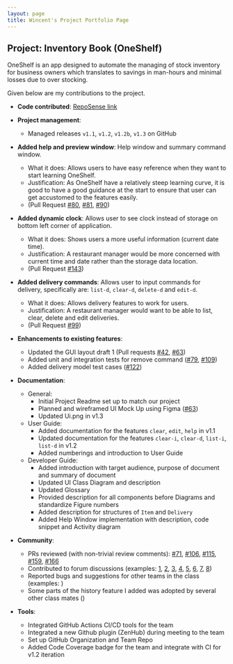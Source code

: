 ```yaml
---
layout: page
title: Wincent's Project Portfolio Page
---
```


## Project: Inventory Book (OneShelf)

OneShelf is an app designed to automate the managing of stock inventory for business owners which translates to savings in man-hours and minimal losses due to over stocking.

Given below are my contributions to the project.

* **Code contributed**: [RepoSense link](https://nus-cs2103-ay2021s1.github.io/tp-dashboard/#breakdown=true&search=&sort=groupTitle&sortWithin=title&since=2020-08-14&timeframe=commit&mergegroup=&groupSelect=groupByRepos&checkedFileTypes=docs~functional-code~test-code~other&tabOpen=true&tabType=authorship&tabAuthor=Wincenttjoi&tabRepo=AY2021S1-CS2103T-T12-1%2Ftp%5Bmaster%5D&authorshipIsMergeGroup=false&authorshipFileTypes=functional-code~test-code)


* **Project management**:
  * Managed releases `v1.1`, `v1.2`, `v1.2b`, `v1.3` on GitHub

* **Added help and preview window**: Help window and summary command window.
  * What it does: Allows users to have easy reference when they want to start learning OneShelf.
  * Justification: As OneShelf have a relatively steep learning curve, it is good to have a good guidance at the
  start to ensure that user can get accustomed to the features easily.
  * (Pull Request [#80](https://github.com/AY2021S1-CS2103T-T12-1/tp/issues/80),
  [#81](https://github.com/AY2021S1-CS2103T-T12-1/tp/issues/81), [#90](https://github.com/AY2021S1-CS2103T-T12-1/tp/pull/90))

* **Added dynamic clock**: Allows user to see clock instead of storage on bottom left corner of application.
  * What it does: Shows users a more useful information (current date time).
  * Justification: A restaurant manager would be more concerned with current time and date rather than the storage data location.
  * (Pull Request [#143](https://github.com/AY2021S1-CS2103T-T12-1/tp/pull/143))

* **Added delivery commands**: Allows user to input commands for delivery, specifically are: `list-d`, `clear-d`, `delete-d` and `edit-d`.
  * What it does: Allows delivery features to work for users.
  * Justification: A restaurant manager would want to be able to list, clear, delete and edit deliveries.
  * (Pull Request [#99](https://github.com/AY2021S1-CS2103T-T12-1/tp/issues/99))

* **Enhancements to existing features**:
  * Updated the GUI layout draft 1 (Pull requests [\#42](https://github.com/AY2021S1-CS2103T-T12-1/tp/pull/42),
    [\#63](https://github.com/AY2021S1-CS2103T-T12-1/tp/pull/64/files))
  * Added unit and integration tests for remove command ([#79](https://github.com/AY2021S1-CS2103T-T12-1/tp/issues/79),
    [#109](https://github.com/AY2021S1-CS2103T-T12-1/tp/issues/109))
  * Added delivery model test cases ([#122](https://github.com/AY2021S1-CS2103T-T12-1/tp/issues/122))


* **Documentation**:
  * General:
    * Initial Project Readme set up to match our project
    * Planned and wireframed UI Mock Up using Figma ([\#63](https://github.com/AY2021S1-CS2103T-T12-1/tp/issues/63))
    * Updated Ui.png in v1.3
  * User Guide:
    * Added documentation for the features `clear`, `edit`, `help` in v1.1
    * Updated documentation for the features `clear-i`, `clear-d`, `list-i`, `list-d` in v1.2
    * Added numberings and introduction to User Guide
  * Developer Guide:
    * Added introduction with target audience, purpose of document and summary of document
    * Updated UI Class Diagram and description
    * Updated Glossary
    * Provided description for all components before Diagrams and standardize Figure numbers
    * Added description for structures of `Item` and `Delivery`
    * Added Help Window implementation with description, code snippet and Activity diagram


* **Community**:
  * PRs reviewed (with non-trivial review comments):
     [\#71](https://github.com/AY2021S1-CS2103T-T12-1/tp/pull/71),
     [#106](https://github.com/AY2021S1-CS2103T-T12-1/tp/pull/106),
     [#115](https://github.com/AY2021S1-CS2103T-T12-1/tp/pull/115),
     [#159](https://github.com/AY2021S1-CS2103T-T12-1/tp/pull/159),
     [#166](https://github.com/AY2021S1-CS2103T-T12-1/tp/pull/166)
  * Contributed to forum discussions (examples:
     [1](https://github.com/nus-cs2103-AY2021S1/forum/issues/193),
     [2](https://github.com/nus-cs2103-AY2021S1/forum/issues/150),
     [3](https://github.com/nus-cs2103-AY2021S1/forum/issues/47#issuecomment-678718187),
     [4](https://github.com/nus-cs2103-AY2021S1/forum/issues/86#issuecomment-681816644),
     [5](https://github.com/nus-cs2103-AY2021S1/forum/issues/110#issuecomment-683312239),
     [6](https://github.com/nus-cs2103-AY2021S1/forum/issues/116#issuecomment-683417502),
     [7](https://github.com/nus-cs2103-AY2021S1/forum/issues/278),
     [8](https://github.com/nus-cs2103-AY2021S1/forum/issues/328))
  * Reported bugs and suggestions for other teams in the class (examples: )
  * Some parts of the history feature I added was adopted by several other class mates ()


* **Tools**:
  * Integrated GitHub Actions CI/CD tools for the team
  * Integrated a new Github plugin (ZenHub) during meeting to the team
  * Set up GitHub Organization and Team Repo
  * Added Code Coverage badge for the team and integrate with CI for v1.2 iteration
